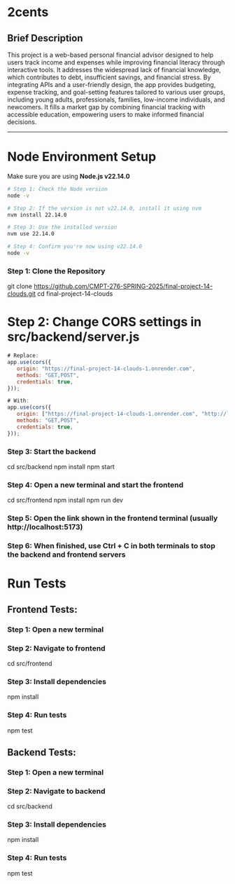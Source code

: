 #  2cents

## Brief Description
This project is a web-based personal financial advisor designed to help users track income and expenses while improving financial literacy through interactive tools. It addresses the widespread lack of financial knowledge, which contributes to debt, insufficient savings, and financial stress. By integrating APIs and a user-friendly design, the app provides budgeting, expense tracking, and goal-setting features tailored to various user groups, including young adults, professionals, families, low-income individuals, and newcomers. It fills a market gap by combining financial tracking with accessible education, empowering users to make informed financial decisions.

---

# Node Environment Setup

Make sure you are using **Node.js v22.14.0**

```bash
# Step 1: Check the Node version
node -v

# Step 2: If the version is not v22.14.0, install it using nvm
nvm install 22.14.0

# Step 3: Use the installed version
nvm use 22.14.0

# Step 4: Confirm you're now using v22.14.0
node -v
```
###
### Step 1: Clone the Repository
git clone https://github.com/CMPT-276-SPRING-2025/final-project-14-clouds.git
cd final-project-14-clouds

# Step 2: Change CORS settings in src/backend/server.js

```js
# Replace:
app.use(cors({
   origin: "https://final-project-14-clouds-1.onrender.com",
   methods: "GET,POST",
   credentials: true,
}));
```
```js
# With:
app.use(cors({
   origin: ["https://final-project-14-clouds-1.onrender.com", "http://localhost:5173"],
   methods: "GET,POST",
   credentials: true,
}));
```
### Step 3: Start the backend
cd src/backend
npm install
npm start

### Step 4: Open a new terminal and start the frontend
cd src/frontend
npm install
npm run dev

### Step 5: Open the link shown in the frontend terminal (usually http://localhost:5173)

### Step 6: When finished, use Ctrl + C in both terminals to stop the backend and frontend servers

# Run Tests

## Frontend Tests:

### Step 1: Open a new terminal
### Step 2: Navigate to frontend
cd src/frontend

### Step 3: Install dependencies
npm install

### Step 4: Run tests
npm test

## Backend Tests:

### Step 1: Open a new terminal
### Step 2: Navigate to backend
cd src/backend

### Step 3: Install dependencies
npm install

### Step 4: Run tests
npm test
